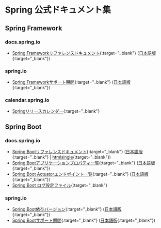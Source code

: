 # Spring 公式ドキュメント集

## Spring Framework

### docs.spring.io
- [Spring Frameworkリファレンスドキュメント](https://docs.spring.io/spring-framework/reference/){:target="_blank"} ([日本語版](https://spring.pleiades.io/spring-framework/reference/){:target="_blank"})

### spring.io
- [Spring Frameworkサポート期間](https://spring.io/projects/spring-framework#support){:target="_blank"} ([日本語版](https://spring.pleiades.io/projects/spring-framework#support){:target="_blank"})

### calendar.spring.io
- [Springリリースカレンダー](https://calendar.spring.io){:target="_blank"}

## Spring Boot

### docs.spring.io
- [Spring Bootリファレンスドキュメント](https://docs.spring.io/spring-boot/docs/current/reference/html/){:target="_blank"} ([日本語版](https://spring.pleiades.io/spring-boot/docs/current/reference/html/){:target="_blank"} \| [htmlsingle](https://docs.spring.io/spring-boot/docs/current/reference/htmlsingle/){:target="_blank"})
- [Spring Bootアプリケーションプロパティ一覧](https://docs.spring.io/spring-boot/docs/current/reference/html/application-properties.html){:target="_blank"} ([日本語版](https://spring.pleiades.io/spring-boot/docs/current/reference/html/application-properties.html){:target="_blank"})
- [Spring Boot Actuatorエンドポイント一覧](https://docs.spring.io/spring-boot/docs/current/reference/html/actuator.html#actuator.endpoints){:target="_blank"} ([日本語版](https://spring.pleiades.io/spring-boot/docs/current/reference/html/actuator.html#actuator.endpoints){:target="_blank"})
- [Spring Boot ログ設定ファイル](https://github.com/spring-projects/spring-boot/tree/main/spring-boot-project/spring-boot/src/main/resources/org/springframework/boot/logging){:target="_blank"}

### spring.io
- [Spring Boot依存バージョン](https://docs.spring.io/spring-boot/docs/current/reference/html/dependency-versions.html){:target="_blank"} ([日本語版](https://spring.pleiades.io/spring-boot/docs/current/reference/html/dependency-versions.html){:target="_blank"})
- [Spring Bootサポート期間](https://spring.io/projects/spring-boot#support){:target="_blank"} ([日本語版](https://spring.pleiades.io/projects/spring-boot#support){:target="_blank"})
